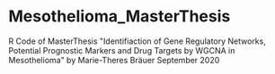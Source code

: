 # Mesothelioma_MasterThesis
R Code of MasterThesis 
"Identifiaction of Gene Regulatory Networks, Potential Prognostic Markers and Drug Targets by WGCNA in Mesothelioma" 
by Marie-Theres Bräuer
September 2020
